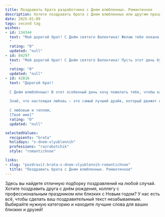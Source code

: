 ```yaml
---
title: Поздравить брата разработчика с Днем влюбленных. Романтичное
description: Хотите поздравить брата с Днем влюбленных или другим праздником? Наш ИИ создаст незабываемое поздравление, а вы обязательно выделитесь среди других.  
date: 2025-01-09
tags: second tag
wishes:
- id: 134344
  text: "Мой дорогой брат! С Днём святого Валентина! Желаю тебе океана любви, такого же безграничного и глубокого, как твой талант разработчика. Пусть твой код будет безупречен, а сердце — наполнено нежностью и счастьем.  Пусть эта любовь вдохновляет тебя на новые свершения и делает каждый день ярче и прекраснее.  Будь счастлив!
  "
  rating: "0"
  updated: "null"
- id: 84297
  text: "Мой дорогой брат! С Днём святого Валентина! Пусть этот день будет полон любви, нежности и романтики, как самый красивый код, который ты когда-либо писал.  Желаю тебе встретить свою прекрасную баг-фиксершу, с которой вы создадите самую совершенную программу – вашу счастливую жизнь.  Любви тебе, огромной и взаимной!
  "
  rating: "0"
  updated: "null"
- id: 42816
  text: "Дорогой брат!
  
  С Днём влюблённых! В этот особенный день хочу пожелать тебе, чтобы каждый твой код компилировался без ошибок, а алгоритмы любви приводили к самым самым красивым результатам. Пусть каждый проект будет не только успешным, но и наполненным светом и теплом от тех, кто тебя окружает.
  
  Знай, что настоящая любовь — это самый лучший драйв, который движет нашей жизнью. Пусть в твоём сердце всегда живёт вдохновение, а в глазах искрится счастье. Желаю тебе встретить свою музу, с которой ты будешь создавать самые удивительные истории!
  
  С любовью и теплом,
  [Твоё имя]"
  rating: "0"
  updated: "null"

selectedValues:
  recipients: "brata"
  holidays: "s-dnem-vlyublennih"
  professions: "razrabotchik"
  style: "romantichnoe"

links:
- slug: "pozdravit-brata-s-dnem-vlyublennih-romantichnoe"
  title: "Поздравить брата с Днем влюбленных. Романтичное"
---
```


Здесь вы найдете отличную подборку поздравлений на любой случай.
Хотите поздравить друга с днём рождения, коллегу с профессиональным праздником или близких с Новым годом? У нас есть всё, чтобы сделать ваш поздравительный текст незабываемым. Выбирайте нужную категорию и находите лучшие слова для ваших близких и друзей!
